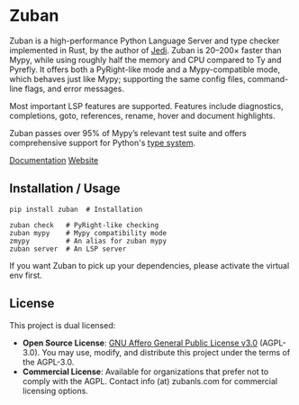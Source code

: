# Zuban

Zuban is a high-performance Python Language Server and type checker implemented
in Rust, by the author of [Jedi](https://github.com/davidhalter/jedi).
Zuban is 20–200× faster than Mypy, while using roughly half the memory and CPU
compared to Ty and Pyrefly. It offers both a PyRight-like mode and a
Mypy-compatible mode, which behaves just like Mypy; supporting the same config
files, command-line flags, and error messages.

Most important LSP features are supported. Features include diagnostics,
completions, goto, references, rename, hover and document highlights.

Zuban passes over 95% of Mypy’s relevant test suite and offers comprehensive
support for Python's [type system](https://htmlpreview.github.io/?https://github.com/python/typing/blob/main/conformance/results/results.html).

[Documentation](https://docs.zubanls.com)
[Website](https://zubanls.com)

## Installation / Usage

```
pip install zuban  # Installation

zuban check   # PyRight-like checking
zuban mypy    # Mypy compatibility mode
zmypy         # An alias for zuban mypy
zuban server  # An LSP server
```

If you want Zuban to pick up your dependencies, please activate the virtual env first.

## License

This project is dual licensed:

- **Open Source License**: [GNU Affero General Public License v3.0](LICENSE) (AGPL-3.0).
  You may use, modify, and distribute this project under the terms of the AGPL-3.0.
- **Commercial License**: Available for organizations that prefer not to comply with the AGPL.
  Contact info (at) zubanls.com for commercial licensing options.
